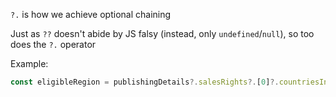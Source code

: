 
`?.` is how we achieve optional chaining

Just as `??` doesn't abide by JS falsy (instead, only `undefined`/`null`), so too does the `?.` operator

Example:
```js
const eligibleRegion = publishingDetails?.salesRights?.[0]?.countriesIncluded?.map
```
